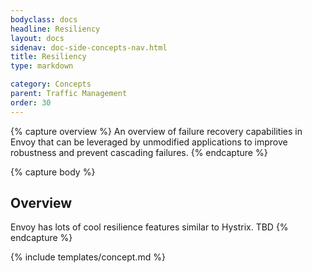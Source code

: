 ```yaml
---
bodyclass: docs
headline: Resiliency
layout: docs
sidenav: doc-side-concepts-nav.html
title: Resiliency
type: markdown

category: Concepts
parent: Traffic Management
order: 30
---
```


{% capture overview %} 
An overview of failure recovery capabilities in
Envoy that can be leveraged by unmodified applications to improve
robustness and prevent cascading failures.
{% endcapture %}

{% capture body %}
## Overview

Envoy has lots of cool resilience features similar to Hystrix. TBD
{% endcapture %}

{% include templates/concept.md %}

